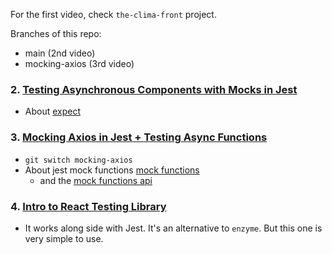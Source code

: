 For the first video, check `the-clima-front` project.

Branches of this repo:

- main (2nd video)
- mocking-axios (3rd video)

### 2. [Testing Asynchronous Components with Mocks in Jest](https://www.youtube.com/watch?v=uo0psyTxgQM&list=PL8fumNHsC-3NaPNxh2bous6bBDWwJ4r1-&index=3)

- About [expect](https://jestjs.io/docs/expect)

### 3. [Mocking Axios in Jest + Testing Async Functions](https://www.youtube.com/watch?v=9Yrd4aZkse8&list=PL8fumNHsC-3NaPNxh2bous6bBDWwJ4r1-&index=4)

- `git switch mocking-axios`
- About jest mock functions [mock functions](https://jestjs.io/docs/mock-functions)
  - and the [mock functions api](https://jestjs.io/docs/mock-function-api)

### 4. [Intro to React Testing Library](https://www.youtube.com/watch?v=YQLn7ycfzEo&list=PL8fumNHsC-3NaPNxh2bous6bBDWwJ4r1-&index=4)

- It works along side with Jest. It's an alternative to `enzyme`. But this one is very simple to use.
